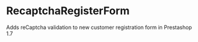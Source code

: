 # RecaptchaRegisterForm
Adds reCaptcha validation to new customer registration form in Prestashop 1.7
